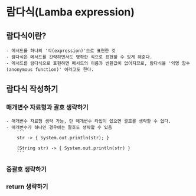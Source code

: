 # 람다식(Lamba expression)

## 람다식이란?
	- 메서드를 하나의 '식(expression)'으로 표현한 것
	- 람다식은 메서드를 간략하면서도 명확한 식으로 표현할 수 있게 해준다.
	- 메서드를 람다식으로 표현하면 메서드의 이름과 반환값이 없어지므로, 람다식을 '익명 함수(anonymous function)' 이라고도 한다.

## 람다식 작성하기
### 매개변수 자료형과 괄호 생략하기
	- 매개변수 자료형 생략 가능, 단 매개변수 타입이 있으면 괄호를 생략할 수 없다.
	- 매개변수가 하나인 경우에는 괄호도 생략할 수 있음
		```
		str -> { System.out.println(str); }
		
		(String str) -> { System.out.println(str) }
		```
### 중괄호 생략하기
### return 생략하기
	

